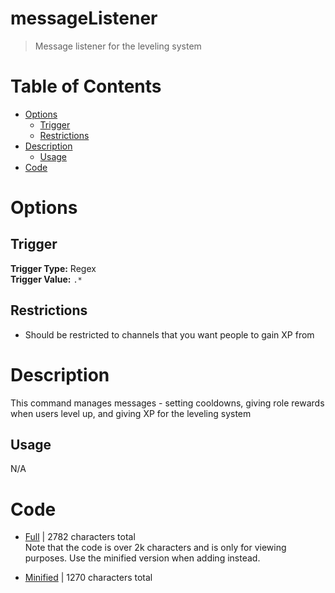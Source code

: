 # messageListener
> Message listener for the leveling system

# Table of Contents
* [Options](#Options)
	* [Trigger](##Trigger)
	* [Restrictions](##Restrictions)
* [Description](#Description)
	* [Usage](##Usage)
* [Code](#Code)

# Options
## Trigger
**Trigger Type:** Regex<br>
**Trigger Value:** `.*`<br>

## Restrictions
* Should be restricted to channels that you want people to gain XP from

# Description
This command manages messages - setting cooldowns, giving role rewards when users level up, and giving XP for the leveling system

## Usage
N/A

# Code
* [Full](./messageListener/messageListener.cc.go) | 2782
 characters total<br>
Note that the code is over 2k characters and is only for viewing purposes. Use the minified version when adding instead.

* [Minified](./messageListener.minified.go) | 1270
 characters total<br>